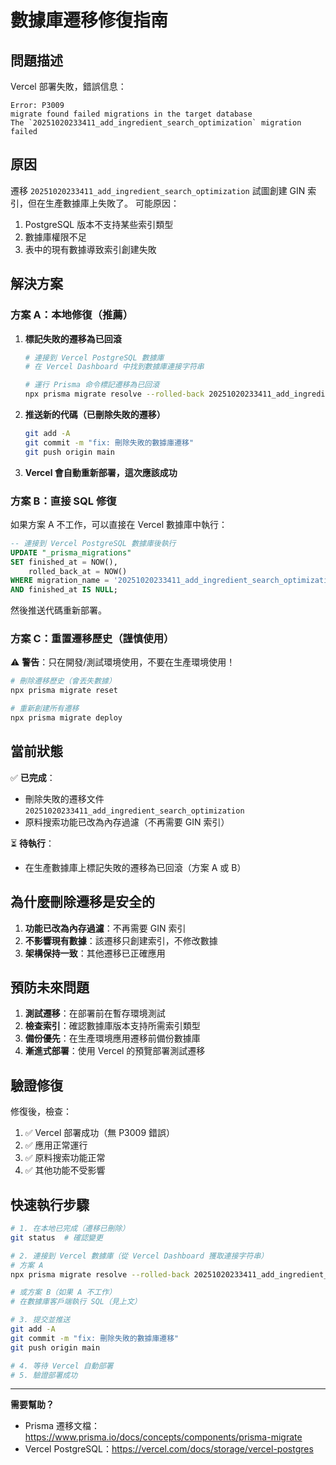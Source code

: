 # 數據庫遷移修復指南

## 問題描述

Vercel 部署失敗，錯誤信息：
```
Error: P3009
migrate found failed migrations in the target database
The `20251020233411_add_ingredient_search_optimization` migration failed
```

## 原因

遷移 `20251020233411_add_ingredient_search_optimization` 試圖創建 GIN 索引，但在生產數據庫上失敗了。
可能原因：
1. PostgreSQL 版本不支持某些索引類型
2. 數據庫權限不足
3. 表中的現有數據導致索引創建失敗

## 解決方案

### 方案 A：本地修復（推薦）

1. **標記失敗的遷移為已回滾**
   ```bash
   # 連接到 Vercel PostgreSQL 數據庫
   # 在 Vercel Dashboard 中找到數據庫連接字符串
   
   # 運行 Prisma 命令標記遷移為已回滾
   npx prisma migrate resolve --rolled-back 20251020233411_add_ingredient_search_optimization
   ```

2. **推送新的代碼（已刪除失敗的遷移）**
   ```bash
   git add -A
   git commit -m "fix: 刪除失敗的數據庫遷移"
   git push origin main
   ```

3. **Vercel 會自動重新部署，這次應該成功**

### 方案 B：直接 SQL 修復

如果方案 A 不工作，可以直接在 Vercel 數據庫中執行：

```sql
-- 連接到 Vercel PostgreSQL 數據庫後執行
UPDATE "_prisma_migrations"
SET finished_at = NOW(),
    rolled_back_at = NOW()
WHERE migration_name = '20251020233411_add_ingredient_search_optimization'
AND finished_at IS NULL;
```

然後推送代碼重新部署。

### 方案 C：重置遷移歷史（謹慎使用）

⚠️ **警告**：只在開發/測試環境使用，不要在生產環境使用！

```bash
# 刪除遷移歷史（會丟失數據）
npx prisma migrate reset

# 重新創建所有遷移
npx prisma migrate deploy
```

## 當前狀態

✅ **已完成**：
- 刪除失敗的遷移文件 `20251020233411_add_ingredient_search_optimization`
- 原料搜索功能已改為內存過濾（不再需要 GIN 索引）

⏳ **待執行**：
- 在生產數據庫上標記失敗的遷移為已回滾（方案 A 或 B）

## 為什麼刪除遷移是安全的

1. **功能已改為內存過濾**：不再需要 GIN 索引
2. **不影響現有數據**：該遷移只創建索引，不修改數據
3. **架構保持一致**：其他遷移已正確應用

## 預防未來問題

1. **測試遷移**：在部署前在暫存環境測試
2. **檢查索引**：確認數據庫版本支持所需索引類型
3. **備份優先**：在生產環境應用遷移前備份數據庫
4. **漸進式部署**：使用 Vercel 的預覽部署測試遷移

## 驗證修復

修復後，檢查：
1. ✅ Vercel 部署成功（無 P3009 錯誤）
2. ✅ 應用正常運行
3. ✅ 原料搜索功能正常
4. ✅ 其他功能不受影響

## 快速執行步驟

```bash
# 1. 在本地已完成（遷移已刪除）
git status  # 確認變更

# 2. 連接到 Vercel 數據庫（從 Vercel Dashboard 獲取連接字符串）
# 方案 A
npx prisma migrate resolve --rolled-back 20251020233411_add_ingredient_search_optimization

# 或方案 B（如果 A 不工作）
# 在數據庫客戶端執行 SQL（見上文）

# 3. 提交並推送
git add -A
git commit -m "fix: 刪除失敗的數據庫遷移"
git push origin main

# 4. 等待 Vercel 自動部署
# 5. 驗證部署成功
```

---

**需要幫助？**
- Prisma 遷移文檔：https://www.prisma.io/docs/concepts/components/prisma-migrate
- Vercel PostgreSQL：https://vercel.com/docs/storage/vercel-postgres

